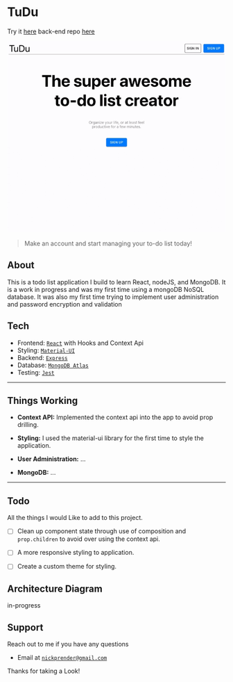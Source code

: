 # TuDu

Try it [here](https://rocky-escarpment-21076.herokuapp.com/) back-end repo [here](https://github.com/nickprender12/Todo-api)

![Showcase GIF](/screenshots/recording-todo.gif)
> Make an account and start managing your to-do list today!

## About

This is a todo list application I build to learn React, nodeJS, and MongoDB. It is a work in progress and was my first time using a mongoDB NoSQL database. It was also my first time trying to implement user administration and password encryption and validation
## Tech

- Frontend: <a href="https://github.com/facebook/react">`React`</a> with Hooks and Context Api
- Styling: <a href="https://material-ui.com/">`Material-UI`</a>
- Backend: <a href="https://github.com/expressjs/express">`Express`</a>
- Database: <a href="https://www.mongodb.com/cloud/atlas">`MongoDB Atlas`</a>
- Testing: <a href="https://jestjs.io/">`Jest`</a>

---

## Things Working

- __Context API:__ Implemented the context api into the app to avoid prop drilling.

- __Styling:__ I used the material-ui library for the first time to style the application.

- __User Administration:__ ...

- __MongoDB:__ ...

____

## Todo

All the things I would Like to add to this project.

- [ ] Clean up component state through use of composition and `prop.children` to avoid over using the context api.

- [ ] A more responsive styling to application.

- [ ] Create a custom theme for styling.

## Architecture Diagram

in-progress

## Support

 Reach out to me if you have any questions

- Email at <a href="mailto:nickprender@gmail.com">`nickprender@gmail.com`</a>

 Thanks for taking a Look!
